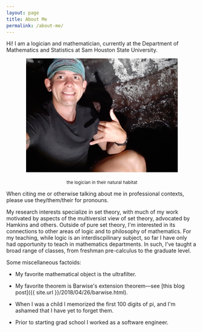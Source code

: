 ```yaml
---
layout: page
title: About Me
permalink: /about-me/
---
```


Hi! I am a logician and mathematician, currently at the Department of Mathematics and Statistics at Sam Houston State University. 

<center>
<img src="/pics/kam-in-cave.jpg" width="400" height="300" alt="A picture of me in a lava tube.">

<p><small>the logician in their natural habitat</small></p>
</center>

When citing me or otherwise talking about me in professional contexts, please use they/them/their for pronouns.

My research interests specialize in set theory, with much of my work motivated by aspects of the multiversist view of set theory, advocated by Hamkins and others. Outside of pure set theory, I'm interested in its connections to other areas of logic and to philosophy of mathematics. For my teaching, while logic is an interdiscpilinary subject, so far I have only had opportunity to teach in mathematics departments. In such, I've taught a broad range of classes, from freshman pre-calculus to the graduate level.

Some miscellaneous factoids:

* My favorite mathematical object is the ultrafilter.

* My favorite theorem is Barwise's extension theorem—see [this blog post]({{ site.url }}/2018/04/26/barwise.html).

* When I was a child I memorized the first 100 digits of pi, and I'm ashamed that I have yet to forget them.

* Prior to starting grad school I worked as a software engineer.



